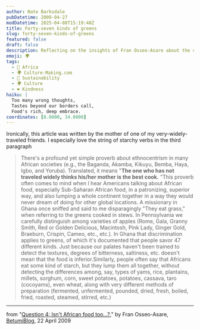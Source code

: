```yaml
---
author: Nate Barksdale
pubDatetime: 2009-04-27
modDatetime: 2025-04-08T15:19:48Z
title: Forty-seven kinds of greens
slug: forty-seven-kinds-of-greens
featured: false
draft: false
description: Reflecting on the insights of Fran Osseo-Asare about the complexity of African cuisines and the risks of ethnocentrism.
emoji: 🌍
tags:
  - 🦁 Africa
  - 🌍 Culture-Making.com
  - 🌱 Sustainability
  - 🌍 Culture
  - ❤️ Kindness
haiku: |
  Too many wrong thoughts,  
  Tastes beyond our borders call,  
  Food's rich, deep embrace.
coordinates: [8.0000, 34.0000]
---
```


Ironically, this article was written by the mother of one of my very-widely-traveled friends. I especially love the string of starchy verbs in the third paragraph

> There's a profound yet simple proverb about ethnocentrism in many African societies (e.g., the Baganda, Akamba, Kikuyu, Bemba, Haya, Igbo, and Yoruba). Translated, it means "**The one who has not traveled widely thinks his/her mother is the best cook.** "This proverb often comes to mind when I hear Americans talking about African food, especially Sub-Saharan African food, in a patronizing, superior way, and also lumping a whole continent together in a way they would never dream of doing for other global locations. A missionary in Ghana once sniffed and said to me disparagingly "They eat grass," when referring to the greens cooked in stews. In Pennsylvania we carefully distinguish among varieties of apples (Rome, Gala, Granny Smith, Red or Golden Delicious, Macintosh, Pink Lady, Ginger Gold, Braeburn, Crispin, Cameo, etc., etc.). In Ghana that discrimination applies to greens, of which it's documented that people savor 47 different kinds. Just because our palates haven't been trained to detect the textures, degrees of bitterness, saltiness, etc. doesn't mean that the food is inferior.Similarly, people often say that Africans eat some kind of starch, but they lump them all together, without detecting the differences among, say, types of yams, rice, plantains, millets, sorghum, corn, sweet potatoes, potatoes, cassava, taro (cocoyams), even wheat, along with very different methods of preparation (fermented, unfermented, pounded, dried, fresh, boiled, fried, roasted, steamed, stirred, etc.)

---

from "[Question 4: Isn't African food too...?](http://www.betumi.com/2009/04/question-4-isnt-african-food-too.html)," by Fran Osseo-Asare, [BetumiBlog](http://www.betumi.com/2009/04/question-4-isnt-african-food-too.html), 22 April 2009
